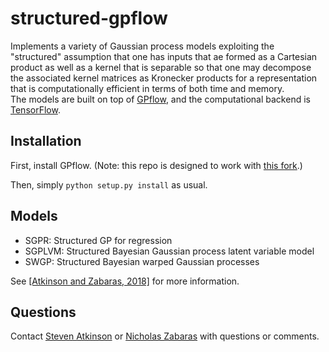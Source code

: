 # structured-gpflow #

Implements a variety of Gaussian process models exploiting the "structured" 
assumption that one has inputs that ae formed as a Cartesian product as well 
as a kernel that is separable so that one may decompose the associated kernel 
matrices as Kronecker products for a representation that is computationally 
efficient in terms of both time and memory.  
The models are built on top of [GPflow](https://github.com/GPflow/GPflow), and 
the computational backend is [TensorFlow](https://www.tensorflow.org).

## Installation ##

First, install GPflow.
(Note: this repo is designed to work with [this fork](https://github.com/sdatkinson/GPflow).)

Then, simply `python setup.py install` as usual.

## Models ##

* SGPR: Structured GP for regression
* SGPLVM: Structured Bayesian Gaussian process latent variable model
* SWGP: Structured Bayesian warped Gaussian processes

See [[Atkinson and Zabaras, 2018]](https://arxiv.org/abs/1805.08665) for more 
information.

## Questions ##

Contact [Steven Atkinson](mailto:steven@atkinson.mn) or 
[Nicholas Zabaras](mailto:nzabaras@nd.edu) with questions or comments.

